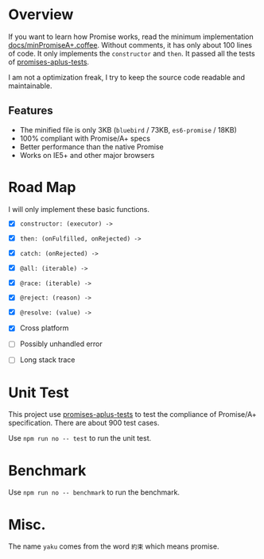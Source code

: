 # Overview

If you want to learn how Promise works, read the minimum implementation [docs/minPromiseA+.coffee][]. Without comments, it has only about 100 lines of code.
It only implements the `constructor` and `then`. It passed all the tests of [promises-aplus-tests][].

I am not a optimization freak, I try to keep the source code readable and maintainable.

## Features

- The minified file is only 3KB (`bluebird` / 73KB, `es6-promise` / 18KB)
- 100% compliant with Promise/A+ specs
- Better performance than the native Promise
- Works on IE5+ and other major browsers

# Road Map

I will only implement these basic functions.

- [x] `constructor: (executor) ->`

- [x] `then: (onFulfilled, onRejected) ->`

- [x] `catch: (onRejected) ->`

- [x] `@all: (iterable) ->`

- [x] `@race: (iterable) ->`

- [x] `@reject: (reason) ->`

- [x] `@resolve: (value) ->`

- [x] Cross platform

- [ ] Possibly unhandled error

- [ ] Long stack trace


# Unit Test

This project use [promises-aplus-tests][] to test the compliance of Promise/A+ specification. There are about 900 test cases.

Use `npm run no -- test` to run the unit test.

# Benchmark

Use `npm run no -- benchmark` to run the benchmark.

# Misc.

The name `yaku` comes from the word `約束` which means promise.


[docs/minPromiseA+.coffee]: docs/minPromiseA+.coffee
[promises-aplus-tests]: https://github.com/promises-aplus/promises-tests